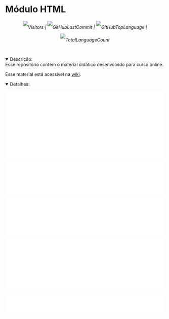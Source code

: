 <link href="https://cdn.jsdelivr.net/npm/bootstrap@5.3.0/dist/css/bootstrap.min.css" rel="stylesheet" integrity="sha384-9ndCyUaIbzAi2FUVXJi0CjmCapSmO7SnpJef0486qhLnuZ2cdeRhO02iuK6FUUVM" crossorigin="anonymous">

# Módulo HTML

<div align=center style='line-height: 2.5rem'>

<h6>

![Visitors](https://badges.pufler.dev/visits/code-with-von/mod-html?style=for-the-badge&color=f1f6f9&labelColor=212a3e&label=Visitantes) | ![GitHubLastCommit](https://img.shields.io/github/last-commit/code-with-von/mod-html?color=f1f6f9&label=%C3%9Altima%20Atualiza%C3%A7%C3%A3o&style=for-the-badge&labelColor=212a3e) | ![GitHubTopLanguage](https://img.shields.io/github/languages/top/code-with-von/mod-html?color=f1f6f9&label=Linguagem%20mais%20utilizada&style=for-the-badge&labelColor=212a3e) | ![TotalLanguageCount](https://img.shields.io/github/languages/count/code-with-von/mod-html?color=f1f6f9&label=Linguagens%20Usadas&style=for-the-badge&labelColor=212a3e)
</h6>

</div>

<details open>
<summary>Descrição:</summary>
Esse repositório contém o material didático desenvolvido para curso online.

Esse material está acessível na [wiki](https://github.com/code-with-von/mod-html/wiki).

</details>

<details open>
<summary>Detalhes:</summary>
<div align=center>

![activity](metrics/activity.svg)
![languages](metrics/languages.svg)
![followup](metrics/followup.svg)
![people](metrics/people.svg)
![contributors](metrics/contributors.svg)

</div>
</details>
